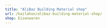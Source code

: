 ```yaml
---
title: "AliBaz Building Material shop"
url: /kailahun/alibaz-building-material-shop/
shop: Eisenwaren
---
```

